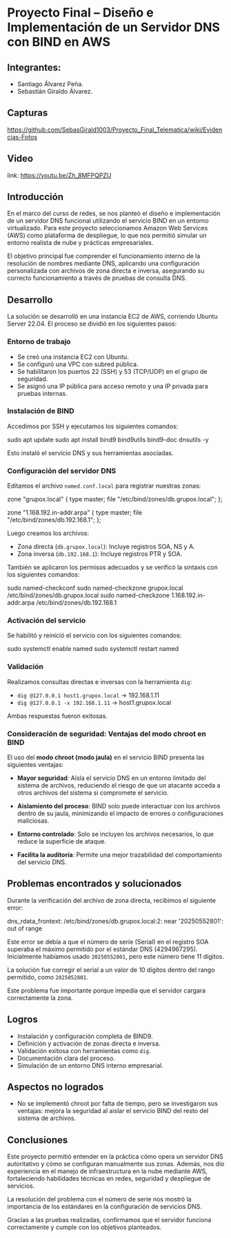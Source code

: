 # Proyecto Final – Diseño e Implementación de un Servidor DNS con BIND en AWS

## Integrantes:

  - Santiago Álvarez Peña.
  - Sebastián Giraldo Álvarez.

## Capturas

https://github.com/SebasGirald1003/Proyecto_Final_Telematica/wiki/Evidencias-Fotos

## Video

link: https://youtu.be/Zh_8MFPQPZU

## Introducción

En el marco del curso de redes, se nos planteó el diseño e implementación de un servidor DNS funcional utilizando el servicio BIND en un entorno virtualizado. Para este proyecto seleccionamos Amazon Web Services (AWS) como plataforma de despliegue, lo que nos permitió simular un entorno realista de nube y prácticas empresariales.

El objetivo principal fue comprender el funcionamiento interno de la resolución de nombres mediante DNS, aplicando una configuración personalizada con archivos de zona directa e inversa, asegurando su correcto funcionamiento a través de pruebas de consulta DNS.

## Desarrollo

La solución se desarrolló en una instancia EC2 de AWS, corriendo Ubuntu Server 22.04. El proceso se dividió en los siguientes pasos:

### Entorno de trabajo

- Se creó una instancia EC2 con Ubuntu.
- Se configuró una VPC con subred pública.
- Se habilitaron los puertos 22 (SSH) y 53 (TCP/UDP) en el grupo de seguridad.
- Se asignó una IP pública para acceso remoto y una IP privada para pruebas internas.

### Instalación de BIND

Accedimos por SSH y ejecutamos los siguientes comandos:

sudo apt update
sudo apt install bind9 bind9utils bind9-doc dnsutils -y


Esto instaló el servicio DNS y sus herramientas asociadas.

### Configuración del servidor DNS

Editamos el archivo `named.conf.local` para registrar nuestras zonas:

zone "grupox.local" {
type master;
file "/etc/bind/zones/db.grupox.local";
};

zone "1.168.192.in-addr.arpa" {
type master;
file "/etc/bind/zones/db.192.168.1";
};


Luego creamos los archivos:

- Zona directa (`db.grupox.local`): Incluye registros SOA, NS y A.
- Zona inversa (`db.192.168.1`): Incluye registros PTR y SOA.

También se aplicaron los permisos adecuados y se verificó la sintaxis con los siguientes comandos:

sudo named-checkconf
sudo named-checkzone grupox.local /etc/bind/zones/db.grupox.local
sudo named-checkzone 1.168.192.in-addr.arpa /etc/bind/zones/db.192.168.1


### Activación del servicio

Se habilitó y reinició el servicio con los siguientes comandos:

sudo systemctl enable named
sudo systemctl restart named


### Validación

Realizamos consultas directas e inversas con la herramienta `dig`:

- `dig @127.0.0.1 host1.grupox.local` → 192.168.1.11
- `dig @127.0.0.1 -x 192.168.1.11` → host1.grupox.local

Ambas respuestas fueron exitosas.

### Consideración de seguridad: Ventajas del modo chroot en BIND

El uso del **modo chroot (modo jaula)** en el servicio BIND presenta las siguientes ventajas:

- **Mayor seguridad**: Aísla el servicio DNS en un entorno limitado del sistema de archivos, reduciendo el riesgo de que un atacante acceda a otros archivos del sistema si compromete el servicio.

- **Aislamiento del proceso**: BIND solo puede interactuar con los archivos dentro de su jaula, minimizando el impacto de errores o configuraciones maliciosas.

- **Entorno controlado**: Solo se incluyen los archivos necesarios, lo que reduce la superficie de ataque.

- **Facilita la auditoría**: Permite una mejor trazabilidad del comportamiento del servicio DNS.


## Problemas encontrados y solucionados

Durante la verificación del archivo de zona directa, recibimos el siguiente error:

dns_rdata_frontext: /etc/bind/zones/db.grupox.local:2: near '20250552801': out of range


Este error se debía a que el número de serie (Serial) en el registro SOA superaba el máximo permitido por el estándar DNS (4294967295). Inicialmente habíamos usado `20250552801`, pero este número tiene 11 dígitos.

La solución fue corregir el serial a un valor de 10 dígitos dentro del rango permitido, como `2025052801`.

Este problema fue importante porque impedía que el servidor cargara correctamente la zona.

## Logros

- Instalación y configuración completa de BIND9.
- Definición y activación de zonas directa e inversa.
- Validación exitosa con herramientas como `dig`.
- Documentación clara del proceso.
- Simulación de un entorno DNS interno empresarial.

## Aspectos no logrados

- No se implementó chroot por falta de tiempo, pero se investigaron sus ventajas: mejora la seguridad al aislar el servicio BIND del resto del sistema de archivos.

## Conclusiones

Este proyecto permitió entender en la práctica cómo opera un servidor DNS autoritativo y cómo se configuran manualmente sus zonas. Además, nos dio experiencia en el manejo de infraestructura en la nube mediante AWS, fortaleciendo habilidades técnicas en redes, seguridad y despliegue de servicios.

La resolución del problema con el número de serie nos mostró la importancia de los estándares en la configuración de servicios DNS.

Gracias a las pruebas realizadas, confirmamos que el servidor funciona correctamente y cumple con los objetivos planteados.


